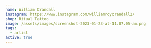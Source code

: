 ```yaml
---
name: William Crandall
instagram: https://www.instagram.com/williamroycrandall2/
shop: Ritual Tattoo
image: /assets/images/screenshot-2023-01-23-at-11.07.05-am.png
tags:
  - artist
active: true
---
```

